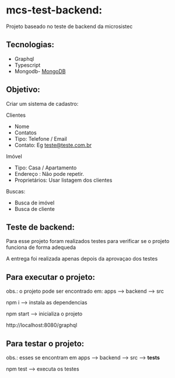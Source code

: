 # mcs-test-backend:

Projeto baseado no teste de backend da microsistec

## Tecnologias:

 - Graphql
 - Typescript
 - Mongodb- [MongoDB](https://www.mongodb.com/)

## Objetivo:

Criar um sistema de cadastro:

Clientes
 - Nome
 - Contatos
  - Tipo: Telefone / Email
  - Contato: Eg teste@teste.com.br


Imóvel
 - Tipo: Casa / Apartamento
 - Endereço : Não pode repetir.
 - Proprietários: Usar listagem dos clientes

Buscas:
 - Busca de imóvel
 - Busca de cliente

## Teste de backend:

Para esse projeto foram realizados testes para verificar se o projeto funciona de forma adequeda

A entrega foi realizada apenas depois da aprovaçao dos testes


## Para executar o projeto:

obs.: o projeto pode ser encontrado em: apps --> backend --> src

npm i --> instala as dependencias

npm start --> inicializa o projeto

http://localhost:8080/graphql

## Para testar o projeto:

obs.: esses se encontram em apps --> backend --> src --> __tests__

npm test --> executa os testes

